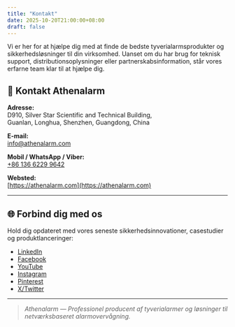 ```yaml
---
title: "Kontakt"
date: 2025-10-20T21:00:00+08:00
draft: false
---
```


Vi er her for at hjælpe dig med at finde de bedste tyverialarmsprodukter og sikkerhedsløsninger til din virksomhed. Uanset om du har brug for teknisk support, distributionsoplysninger eller partnerskabsinformation, står vores erfarne team klar til at hjælpe dig.

## 📍 Kontakt Athenalarm

**Adresse:**  
D910, Silver Star Scientific and Technical Building,  
Guanlan, Longhua, Shenzhen, Guangdong, China  

**E-mail:**  
[info@athenalarm.com](mailto:info@athenalarm.com)

**Mobil / WhatsApp / Viber:**  
[+86 136 6229 9642](https://api.whatsapp.com/send?phone=8613662299642)

**Websted:**  
[https://athenalarm.com](https://athenalarm.com)

---

## 🌐 Forbind dig med os

Hold dig opdateret med vores seneste sikkerhedsinnovationer, casestudier og produktlanceringer:

- [LinkedIn](https://www.linkedin.com/company/athenalarm)
- [Facebook](https://www.facebook.com/athenalarm)
- [YouTube](https://www.youtube.com/@athenalarm3663)
- [Instagram](https://www.instagram.com/athenalarm)
- [Pinterest](https://www.pinterest.com/athenalarm/)
- [X/Twitter](https://x.com/Athenalarm)

---

> _Athenalarm — Professionel producent af tyverialarmer og løsninger til netværksbaseret alarmovervågning._